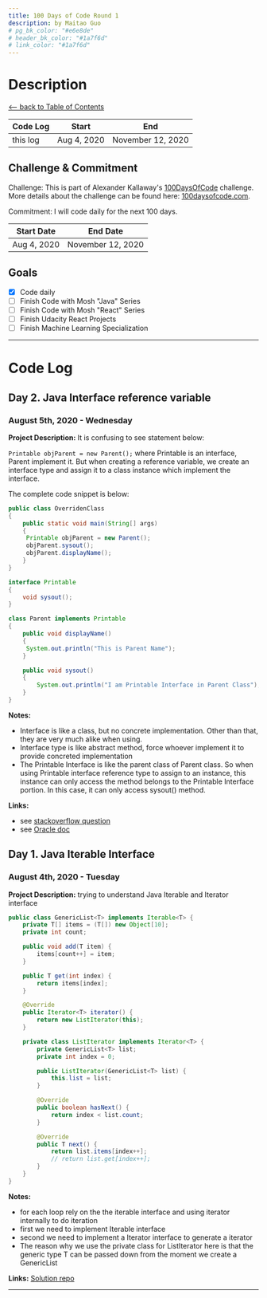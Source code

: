 ```yaml
---
title: 100 Days of Code Round 1
description: by Maitao Guo
# pg_bk_color: "#e6e8de"
# header_bk_color: "#1a7f6d"
# link_color: "#1a7f6d"
---
```


<!-- markdownlint-disable MD022 MD024 MD032 MD033 -->

# Description

<p class="toc"><a href="./index.html">&lt;– back to Table of Contents</a></p>

| Code Log | Start       | End               |
| -------- | ----------- | ----------------- |
| this log | Aug 4, 2020 | November 12, 2020 |

## Challenge & Commitment

Challenge: This is part of Alexander Kallaway's [100DaysOfCode](https://github.com/Kallaway/100-days-of-code "the official repo") challenge. More details about the challenge can be found here: [100daysofcode.com](http://100daysofcode.com/ "100daysofcode.com").

Commitment: I will code daily for the next 100 days.

| Start Date  | End Date          |
| ----------- | ----------------- |
| Aug 4, 2020 | November 12, 2020 |

## Goals

- [x] Code daily
- [ ] Finish Code with Mosh "Java" Series
- [ ] Finish Code with Mosh "React" Series
- [ ] Finish Udacity React Projects
- [ ] Finish Machine Learning Specialization

---

# Code Log

## Day 2. Java Interface reference variable

### August 5th, 2020 - Wednesday

**Project Description:** It is confusing to see statement below:

`Printable objParent = new Parent();` where Printable is an interface, Parent implement it. But when creating a reference variable, we create an interface type and assign it to a class instance which implement the interface.

The complete code snippet is below:

```java
public class OverridenClass
{
    public static void main(String[] args)
    {
     Printable objParent = new Parent();
     objParent.sysout();
     objParent.displayName();
    }
}

interface Printable
{
    void sysout();
}

class Parent implements Printable
{
    public void displayName()
    {
     System.out.println("This is Parent Name");
    }

    public void sysout()
    {
        System.out.println("I am Printable Interface in Parent Class");
    }
}
```

**Notes:**

- Interface is like a class, but no concrete implementation. Other than that, they are very much alike when using.
- Interface type is like abstract method, force whoever implement it to provide concreted implementation
- The Printable Interface is like the parent class of Parent class. So when using Printable interface reference type to assign to an instance, this instance can only access the method belongs to the Printable Interface portion. In this case, it can only access sysout() method.

**Links:**

- see [stackoverflow question](https://stackoverflow.com/questions/14997202/creating-object-with-reference-to-interface)
- see [Oracle doc](https://docs.oracle.com/javase/tutorial/java/IandI/interfaceAsType.html)

## Day 1. Java Iterable Interface

### August 4th, 2020 - Tuesday

**Project Description:** trying to understand Java Iterable and Iterator interface

```java
public class GenericList<T> implements Iterable<T> {
    private T[] items = (T[]) new Object[10];
    private int count;

    public void add(T item) {
        items[count++] = item;
    }

    public T get(int index) {
        return items[index];
    }

    @Override
    public Iterator<T> iterator() {
        return new ListIterator(this);
    }

    private class ListIterator implements Iterator<T> {
        private GenericList<T> list;
        private int index = 0;

        public ListIterator(GenericList<T> list) {
            this.list = list;
        }

        @Override
        public boolean hasNext() {
            return index < list.count;
        }

        @Override
        public T next() {
            return list.items[index++];
            // return list.get[index++];
        }
    }
}
```

**Notes:**

- for each loop rely on the the iterable interface and using iterator internally to do iteration
- first we need to implement Iterable interface
- second we need to implement a Iterator interface to generate a iterator
- The reason why we use the private class for ListIterator here is that the generic type T can be passed down from the moment we create a GenericList

**Links:** [Solution repo](https://github.com/caffeineGMT/Java_Learning/blob/master/UltimateJava_Part3/src/com/codewithmosh/collections/GenericList.java)

---
